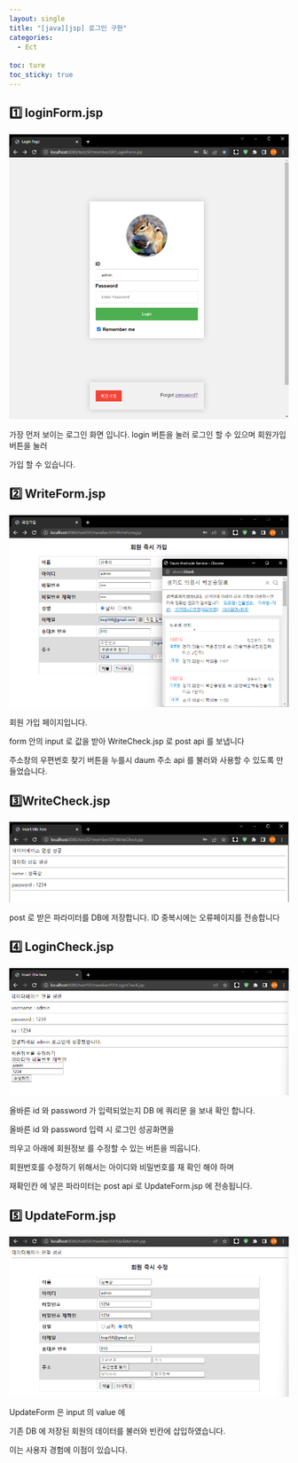 ```yaml
---
layout: single
title: "[java][jsp] 로그인 구현"
categories:
  - Ect

toc: ture
toc_sticky: true
---
```


## 1️⃣ loginForm.jsp

![Untitled](/assets/images/%5Bjava%5D%5Bjsp%5D%20%E1%84%85%E1%85%A9%E1%84%80%E1%85%B3%E1%84%8B%E1%85%B5%E1%86%AB%20%E1%84%80%E1%85%AE%E1%84%92%E1%85%A7%E1%86%AB%20e51e610806234f6d9c22d87d2b3ca3bc/Untitled.png)

가장 먼저 보이는 로그인 화면 입니다. login 버튼을 눌러 로그인 할 수 있으며 회원가입 버튼을 눌러

가입 할 수 있습니다.

## 2️⃣ WriteForm.jsp

![Untitled](/assets/images/%5Bjava%5D%5Bjsp%5D%20%E1%84%85%E1%85%A9%E1%84%80%E1%85%B3%E1%84%8B%E1%85%B5%E1%86%AB%20%E1%84%80%E1%85%AE%E1%84%92%E1%85%A7%E1%86%AB%20e51e610806234f6d9c22d87d2b3ca3bc/Untitled%201.png)

회원 가입 페이지입니다.

form 안의 input 로 값을 받아 WriteCheck.jsp 로 post api 를 보냅니다

주소창의 우편번호 찾기 버튼을 누를시 daum 주소 api 를 불러와 사용할 수 있도록 만들었습니다.

## 3️⃣WriteCheck.jsp

![Untitled](/assets/images/%5Bjava%5D%5Bjsp%5D%20%E1%84%85%E1%85%A9%E1%84%80%E1%85%B3%E1%84%8B%E1%85%B5%E1%86%AB%20%E1%84%80%E1%85%AE%E1%84%92%E1%85%A7%E1%86%AB%20e51e610806234f6d9c22d87d2b3ca3bc/Untitled%202.png)

post 로 받은 파라미터를 DB에 저장합니다. ID 중복시에는 오류페이지를 전송합니다

## 4️⃣ LoginCheck.jsp

![Untitled](/assets/images/%5Bjava%5D%5Bjsp%5D%20%E1%84%85%E1%85%A9%E1%84%80%E1%85%B3%E1%84%8B%E1%85%B5%E1%86%AB%20%E1%84%80%E1%85%AE%E1%84%92%E1%85%A7%E1%86%AB%20e51e610806234f6d9c22d87d2b3ca3bc/Untitled%203.png)

올바른 id 와 password 가 입력되었는지 DB 에 쿼리문 을 보내 확인 합니다.

올바른 id 와 password 입력 시 로그인 성공화면을

띄우고 아래에 회원정보 를 수정할 수 있는 버튼을 띄웁니다.

회원번호를 수정하기 위해서는 아이디와 비밀번호를 재 확인 해야 하며

재확인칸 에 넣은 파라미터는 post api 로 UpdateForm.jsp 에 전송됩니다.

## 5️⃣ UpdateForm.jsp

![Untitled](/assets/images/%5Bjava%5D%5Bjsp%5D%20%E1%84%85%E1%85%A9%E1%84%80%E1%85%B3%E1%84%8B%E1%85%B5%E1%86%AB%20%E1%84%80%E1%85%AE%E1%84%92%E1%85%A7%E1%86%AB%20e51e610806234f6d9c22d87d2b3ca3bc/Untitled%204.png)

UpdateForm 은 input 의 value 에

기존 DB 에 저장된 회원의 데이터를 불러와 빈칸에 삽입하였습니다.

이는 사용자 경험에 이점이 있습니다.
